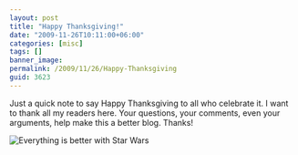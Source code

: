 ```yaml
---
layout: post
title: "Happy Thanksgiving!"
date: "2009-11-26T10:11:00+06:00"
categories: [misc]
tags: []
banner_image: 
permalink: /2009/11/26/Happy-Thanksgiving
guid: 3623
---
```


Just a quick note to say Happy Thanksgiving to all who celebrate it. I want to thank all my readers here. Your questions, your comments, even your arguments, help make this a better blog. Thanks! 

<img src="https://static.raymondcamden.com/images/StarWarsThanksgiving1.jpg" title="Everything is better with Star Wars" />